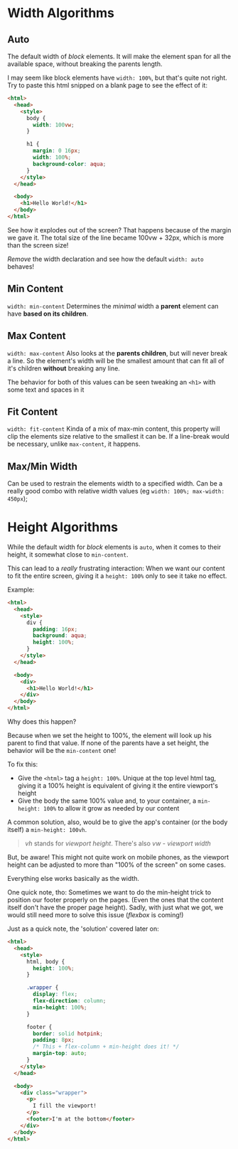 # Width Algorithms

## Auto

The default width of *block* elements. It will make the element span for all the available space, without breaking the parents length.

I may seem like block elements have `width: 100%`, but that's quite not right. Try to paste this html snipped on a blank page to see the effect of it:

```html
<html>
  <head>
    <style>
      body {
        width: 100vw;
      }

      h1 {
        margin: 0 16px;
        width: 100%;
        background-color: aqua;
      }
    </style>
  </head>

  <body>
    <h1>Hello World!</h1>
  </body>
</html>
```

See how it explodes out of the screen? That happens because of the margin we gave it. The total size of the line became 100vw + 32px, which is more than the screen size!

*Remove* the width declaration and see how the default `width: auto` behaves!

## Min Content

`width: min-content` Determines the *minimal* width a **parent** element can have **based on its children**.


## Max Content

`width: max-content` Also looks at the **parents children**, but will never break a line. So the element's width will be the smallest amount that can fit all of it's children **without** breaking any line.

The behavior for both of this values can be seen tweaking an `<h1>` with some text and spaces in it

## Fit Content

`width: fit-content` Kinda of a mix of max-min content, this property will clip the elements size relative to the smallest it can be. If a line-break would be necessary, unlike `max-content`, it happens.

## Max/Min Width

Can be used to restrain the elements width to a specified width. Can be a really good combo with relative width values (eg `width: 100%; max-width: 450px`);

# Height Algorithms

While the default width for *block* elements is `auto`, when it comes to their height, it somewhat close to `min-content`.

This can lead to a *really* frustrating interaction: When we want our content to fit the entire screen, giving it a `height: 100%` only to see it take no effect.

Example:

```html
<html>
  <head>
    <style>
      div {
        padding: 16px;
        background: aqua;
        height: 100%;
      }
    </style>
  </head>

  <body>
    <div>
      <h1>Hello World!</h1>
    </div>
  </body>
</html>
```

Why does this happen?

Because when we set the height to 100%, the element will look up his parent to find that value. If none of the parents have a set height, the behavior will be the `min-content` one!

To fix this:

- Give the `<html>` tag a `height: 100%`. Unique at the top level html tag, giving it a 100% height is equivalent of giving it the entire viewport's height
- Give the body the same 100% value and, to your container, a `min-height: 100%` to allow it grow as needed by our content

A common solution, also, would be to give the app's container (or the body itself) a `min-height: 100vh`.

> *vh* stands for *viewport height*. There's also *vw - viewport width*

But, be aware! This might not quite work on mobile phones, as the viewport height can be adjusted to more than "100% of the screen" on some cases.

Everything else works basically as the width.

One quick note, tho: Sometimes we want to do the min-height trick to position our footer properly on the pages. (Even the ones that the content itself don't have the proper page height). Sadly, with just what we got, we would still need more to solve this issue (*flexbox* is coming!)

Just as a quick note, the 'solution' covered later on:

```html
<html>
  <head>
    <style>
      html, body {
        height: 100%;
      }

      .wrapper {
        display: flex;
        flex-direction: column;
        min-height: 100%;
      }

      footer {
        border: solid hotpink;
        padding: 8px;
        /* This + flex-column + min-height does it! */
        margin-top: auto;
      }
    </style>
  </head>

  <body>
    <div class="wrapper">
      <p>
        I fill the viewport!
      </p>
      <footer>I'm at the bottom</footer>
    </div>
  </body>
</html>
```
